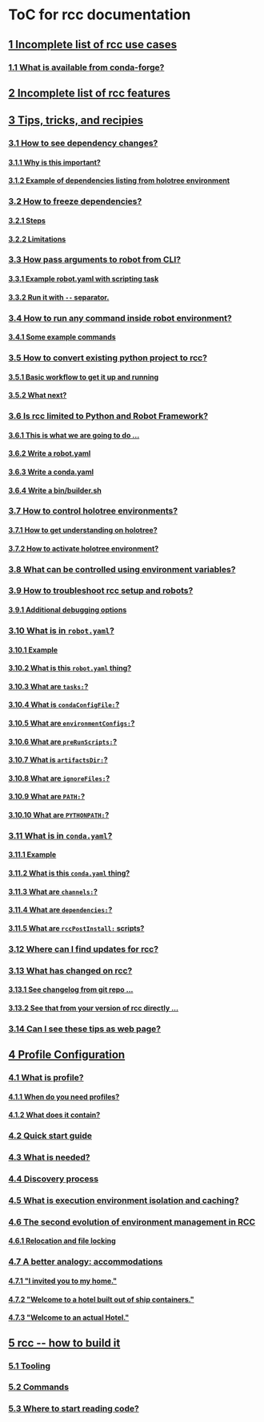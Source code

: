 # ToC for rcc documentation
## [1 Incomplete list of rcc use cases](https://github.com/robocorp/rcc/blob/master/docs/usecases.md#incomplete-list-of-rcc-use-cases)
### [1.1 What is available from conda-forge?](https://github.com/robocorp/rcc/blob/master/docs/usecases.md#what-is-available-from-conda-forge)
## [2 Incomplete list of rcc features](https://github.com/robocorp/rcc/blob/master/docs/features.md#incomplete-list-of-rcc-features)
## [3 Tips, tricks, and recipies](https://github.com/robocorp/rcc/blob/master/docs/recipes.md#tips-tricks-and-recipies)
### [3.1 How to see dependency changes?](https://github.com/robocorp/rcc/blob/master/docs/recipes.md#how-to-see-dependency-changes)
#### [3.1.1 Why is this important?](https://github.com/robocorp/rcc/blob/master/docs/recipes.md#why-is-this-important)
#### [3.1.2 Example of dependencies listing from holotree environment](https://github.com/robocorp/rcc/blob/master/docs/recipes.md#example-of-dependencies-listing-from-holotree-environment)
### [3.2 How to freeze dependencies?](https://github.com/robocorp/rcc/blob/master/docs/recipes.md#how-to-freeze-dependencies)
#### [3.2.1 Steps](https://github.com/robocorp/rcc/blob/master/docs/recipes.md#steps)
#### [3.2.2 Limitations](https://github.com/robocorp/rcc/blob/master/docs/recipes.md#limitations)
### [3.3 How pass arguments to robot from CLI?](https://github.com/robocorp/rcc/blob/master/docs/recipes.md#how-pass-arguments-to-robot-from-cli)
#### [3.3.1 Example robot.yaml with scripting task](https://github.com/robocorp/rcc/blob/master/docs/recipes.md#example-robotyaml-with-scripting-task)
#### [3.3.2 Run it with `--` separator.](https://github.com/robocorp/rcc/blob/master/docs/recipes.md#run-it-with-separator)
### [3.4 How to run any command inside robot environment?](https://github.com/robocorp/rcc/blob/master/docs/recipes.md#how-to-run-any-command-inside-robot-environment)
#### [3.4.1 Some example commands](https://github.com/robocorp/rcc/blob/master/docs/recipes.md#some-example-commands)
### [3.5 How to convert existing python project to rcc?](https://github.com/robocorp/rcc/blob/master/docs/recipes.md#how-to-convert-existing-python-project-to-rcc)
#### [3.5.1 Basic workflow to get it up and running](https://github.com/robocorp/rcc/blob/master/docs/recipes.md#basic-workflow-to-get-it-up-and-running)
#### [3.5.2 What next?](https://github.com/robocorp/rcc/blob/master/docs/recipes.md#what-next)
### [3.6 Is rcc limited to Python and Robot Framework?](https://github.com/robocorp/rcc/blob/master/docs/recipes.md#is-rcc-limited-to-python-and-robot-framework)
#### [3.6.1 This is what we are going to do ...](https://github.com/robocorp/rcc/blob/master/docs/recipes.md#this-is-what-we-are-going-to-do)
#### [3.6.2 Write a robot.yaml](https://github.com/robocorp/rcc/blob/master/docs/recipes.md#write-a-robotyaml)
#### [3.6.3 Write a conda.yaml](https://github.com/robocorp/rcc/blob/master/docs/recipes.md#write-a-condayaml)
#### [3.6.4 Write a bin/builder.sh](https://github.com/robocorp/rcc/blob/master/docs/recipes.md#write-a-bin-buildersh)
### [3.7 How to control holotree environments?](https://github.com/robocorp/rcc/blob/master/docs/recipes.md#how-to-control-holotree-environments)
#### [3.7.1 How to get understanding on holotree?](https://github.com/robocorp/rcc/blob/master/docs/recipes.md#how-to-get-understanding-on-holotree)
#### [3.7.2 How to activate holotree environment?](https://github.com/robocorp/rcc/blob/master/docs/recipes.md#how-to-activate-holotree-environment)
### [3.8 What can be controlled using environment variables?](https://github.com/robocorp/rcc/blob/master/docs/recipes.md#what-can-be-controlled-using-environment-variables)
### [3.9 How to troubleshoot rcc setup and robots?](https://github.com/robocorp/rcc/blob/master/docs/recipes.md#how-to-troubleshoot-rcc-setup-and-robots)
#### [3.9.1 Additional debugging options](https://github.com/robocorp/rcc/blob/master/docs/recipes.md#additional-debugging-options)
### [3.10 What is in `robot.yaml`?](https://github.com/robocorp/rcc/blob/master/docs/recipes.md#what-is-in-robotyaml)
#### [3.10.1 Example](https://github.com/robocorp/rcc/blob/master/docs/recipes.md#example)
#### [3.10.2 What is this `robot.yaml` thing?](https://github.com/robocorp/rcc/blob/master/docs/recipes.md#what-is-this-robotyaml-thing)
#### [3.10.3 What are `tasks:`?](https://github.com/robocorp/rcc/blob/master/docs/recipes.md#what-are-tasks)
#### [3.10.4 What is `condaConfigFile:`?](https://github.com/robocorp/rcc/blob/master/docs/recipes.md#what-is-condaconfigfile)
#### [3.10.5 What are `environmentConfigs:`?](https://github.com/robocorp/rcc/blob/master/docs/recipes.md#what-are-environmentconfigs)
#### [3.10.6 What are `preRunScripts:`?](https://github.com/robocorp/rcc/blob/master/docs/recipes.md#what-are-prerunscripts)
#### [3.10.7 What is `artifactsDir:`?](https://github.com/robocorp/rcc/blob/master/docs/recipes.md#what-is-artifactsdir)
#### [3.10.8 What are `ignoreFiles:`?](https://github.com/robocorp/rcc/blob/master/docs/recipes.md#what-are-ignorefiles)
#### [3.10.9 What are `PATH:`?](https://github.com/robocorp/rcc/blob/master/docs/recipes.md#what-are-path)
#### [3.10.10 What are `PYTHONPATH:`?](https://github.com/robocorp/rcc/blob/master/docs/recipes.md#what-are-pythonpath)
### [3.11 What is in `conda.yaml`?](https://github.com/robocorp/rcc/blob/master/docs/recipes.md#what-is-in-condayaml)
#### [3.11.1 Example](https://github.com/robocorp/rcc/blob/master/docs/recipes.md#example)
#### [3.11.2 What is this `conda.yaml` thing?](https://github.com/robocorp/rcc/blob/master/docs/recipes.md#what-is-this-condayaml-thing)
#### [3.11.3 What are `channels:`?](https://github.com/robocorp/rcc/blob/master/docs/recipes.md#what-are-channels)
#### [3.11.4 What are `dependencies:`?](https://github.com/robocorp/rcc/blob/master/docs/recipes.md#what-are-dependencies)
#### [3.11.5 What are `rccPostInstall:` scripts?](https://github.com/robocorp/rcc/blob/master/docs/recipes.md#what-are-rccpostinstall-scripts)
### [3.12 Where can I find updates for rcc?](https://github.com/robocorp/rcc/blob/master/docs/recipes.md#where-can-i-find-updates-for-rcc)
### [3.13 What has changed on rcc?](https://github.com/robocorp/rcc/blob/master/docs/recipes.md#what-has-changed-on-rcc)
#### [3.13.1 See changelog from git repo ...](https://github.com/robocorp/rcc/blob/master/docs/recipes.md#see-changelog-from-git-repo)
#### [3.13.2 See that from your version of rcc directly ...](https://github.com/robocorp/rcc/blob/master/docs/recipes.md#see-that-from-your-version-of-rcc-directly)
### [3.14 Can I see these tips as web page?](https://github.com/robocorp/rcc/blob/master/docs/recipes.md#can-i-see-these-tips-as-web-page)
## [4 Profile Configuration](https://github.com/robocorp/rcc/blob/master/docs/profile_configuration.md#profile-configuration)
### [4.1 What is profile?](https://github.com/robocorp/rcc/blob/master/docs/profile_configuration.md#what-is-profile)
#### [4.1.1 When do you need profiles?](https://github.com/robocorp/rcc/blob/master/docs/profile_configuration.md#when-do-you-need-profiles)
#### [4.1.2 What does it contain?](https://github.com/robocorp/rcc/blob/master/docs/profile_configuration.md#what-does-it-contain)
### [4.2 Quick start guide](https://github.com/robocorp/rcc/blob/master/docs/profile_configuration.md#quick-start-guide)
### [4.3 What is needed?](https://github.com/robocorp/rcc/blob/master/docs/profile_configuration.md#what-is-needed)
### [4.4 Discovery process](https://github.com/robocorp/rcc/blob/master/docs/profile_configuration.md#discovery-process)
### [4.5 What is execution environment isolation and caching?](https://github.com/robocorp/rcc/blob/master/docs/environment-caching.md#what-is-execution-environment-isolation-and-caching)
### [4.6 The second evolution of environment management in RCC](https://github.com/robocorp/rcc/blob/master/docs/environment-caching.md#the-second-evolution-of-environment-management-in-rcc)
#### [4.6.1 Relocation and file locking](https://github.com/robocorp/rcc/blob/master/docs/environment-caching.md#relocation-and-file-locking)
### [4.7 A better analogy: accommodations](https://github.com/robocorp/rcc/blob/master/docs/environment-caching.md#a-better-analogy-accommodations)
#### [4.7.1 "I invited you to my home."](https://github.com/robocorp/rcc/blob/master/docs/environment-caching.md#i-invited-you-to-my-home)
#### [4.7.2 "Welcome to a hotel built out of ship containers."](https://github.com/robocorp/rcc/blob/master/docs/environment-caching.md#welcome-to-a-hotel-built-out-of-ship-containers)
#### [4.7.3 "Welcome to an actual Hotel."](https://github.com/robocorp/rcc/blob/master/docs/environment-caching.md#welcome-to-an-actual-hotel)
## [5 rcc -- how to build it](https://github.com/robocorp/rcc/blob/master/docs/BUILD.md#rcc-how-to-build-it)
### [5.1 Tooling](https://github.com/robocorp/rcc/blob/master/docs/BUILD.md#tooling)
### [5.2 Commands](https://github.com/robocorp/rcc/blob/master/docs/BUILD.md#commands)
### [5.3 Where to start reading code?](https://github.com/robocorp/rcc/blob/master/docs/BUILD.md#where-to-start-reading-code)